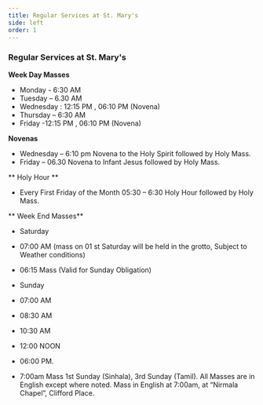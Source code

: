 ```yaml
---
title: Regular Services at St. Mary's
side: left
order: 1
---
```


### Regular Services at St. Mary's

**Week Day Masses**
* Monday - 6:30 AM
* Tuesday – 6.30 AM
* Wednesday : 12:15 PM , 06:10 PM (Novena)
* Thursday – 6:30 AM
* Friday -12:15 PM , 06:10 PM (Novena)

**Novenas**

* Wednesday – 6:10 pm Novena to the Holy Spirit followed by Holy Mass.
* Friday – 06.30 Novena to Infant Jesus followed by Holy Mass.

**  Holy Hour ** 

* Every First Friday of the Month 05:30 – 6:30 Holy Hour followed by Holy Mass.

** Week End Masses**
* Saturday

* 07:00 AM (mass on 01 st Saturday will be held in the grotto, Subject to Weather conditions)
* 06:15 Mass (Valid for Sunday Obligation)

* Sunday

* 07:00 AM
* 08:30 AM
* 10:30 AM
* 12:00 NOON
* 06:00 PM.

* 7:00am Mass 1st Sunday (Sinhala), 3rd Sunday (Tamil). All Masses are in English except where noted. Mass in English at 7:00am, at “Nirmala Chapel”, Clifford Place.

